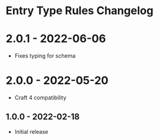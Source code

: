 # Entry Type Rules Changelog
# 2.0.1 - 2022-06-06
- Fixes typing for schema
# 2.0.0 - 2022-05-20
- Craft 4 compatibility
## 1.0.0 - 2022-02-18
- Initial release
